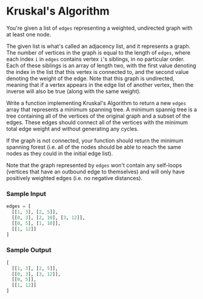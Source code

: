 # Kruskal's Algorithm

You're given a list of `edges` representing a weighted, undirected graph with at least one node.

The given list is what's called an adjacency list, and it represents a graph. The number of vertices in the graph is equal to the length of `edges`, where each index `i` in `edges` contains vertex `i`'s siblings, in no particular order. Each of these siblings is an array of length two, with the first value denoting the index in the list that this vertex is connected to, and the second value denoting the weight of the edge. Note that this graph is undirected, meaning that if a vertex appears in the edge list of another vertex, then the inverse will also be true (along with the same weight).

Write a function implementing Kruskal's Algorithm to return a new `edges` array that represents a minimum spanning tree. A minimum spannig tree is a tree containing all of the vertices of the original graph and a subset of the edges. These edges should connect all of the vertices with the minimum total edge weight and without generating any cycles.

If the graph is not connected, your function should return the minimum spanning forest (i.e. all of the nodes should be able to reach the same nodes as they could in the initial edge list).

Note that the graph represented by `edges` won't contain any self-loops (vertices that have an outbound edge to themselves) and will only have positively weighted edges (i.e. no negative distances).

### Sample Input

```python
edges = [
  [[1, 3], [2, 5]],
  [[0, 3], [2, 10], [3, 12]],
  [[0, 5], [1, 10]],
  [[1, 12]]
]
```

### Sample Output

```python
[
  [[1, 3], [2, 5]],
  [[0, 3], [3, 12]],
  [[0, 5]],
  [[1, 12]]
]
```
